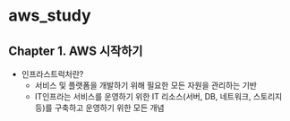 # aws_study

## Chapter 1. AWS 시작하기

* 인프라스트럭처란?
  - 서비스 및 플랫폼을 개발하기 위해 필요한 모든 자원을 관리하는 기반
  - IT인프라는 서비스를 운영하기 위한 IT 리소스(서버, DB, 네트워크, 스토리지 등)를 구축하고 운영하기 위한 모든 개념
